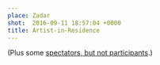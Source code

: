 ```yaml
---
place: Zadar
shot:  2016-09-11 18:57:04 +0000
title: Artist-in-Residence
---
```


(Plus some [spectators, but not participants](https://www.youtube.com/watch?v=RAI-6d8MIdw).)
